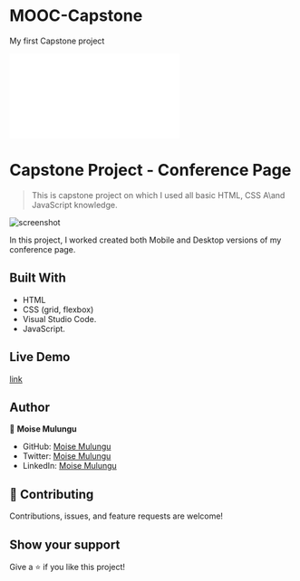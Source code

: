 # MOOC-Capstone
My first Capstone project

![](file:///home/moise/MOOC-Capstone/index.html)

# Capstone Project - Conference Page

> This is capstone project on which I used all basic HTML, CSS A\and JavaScript knowledge.

![screenshot](./menu.png)

In this project, I worked created both Mobile and Desktop versions of my conference page.

## Built With

- HTML
- CSS (grid, flexbox)
- Visual Studio Code.
- JavaScript.

## Live Demo
[link](file:///home/moise/MOOC-Capstone/index.html)

## Author

👤 **Moise Mulungu**

- GitHub: [Moise Mulungu](https://github.com/moise-mulungu)
- Twitter: [Moise Mulungu](https://twitter.com/moise_mulungu)
- LinkedIn: [Moise Mulungu](https://www.linkedin.com/in/mo%C3%AFse-mulungu-a939831b2/)

## 🤝 Contributing

Contributions, issues, and feature requests are welcome!

## Show your support

Give a ⭐️ if you like this project!